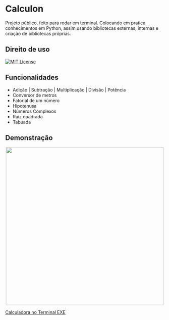 
# Calculon

Projeto público, feito para rodar em terminal.
Colocando em pratica conhecimentos em Python, assim usando bibliotecas externas, internas e criação de bibliotecas próprias.


## Direito de uso

[![MIT License](https://img.shields.io/badge/License-MIT-green.svg)](https://choosealicense.com/licenses/mit/)

## Funcionalidades

- Adição | Subtração | Multiplicação | Divisão | Potência
- Conversor de metros
- Fatorial de um número
- Hipotenusa
- Números Complexos
- Raiz quadrada
- Tabuada

## Demonstração

<div align="center">
  <img height="500" src="https://github.com/RTieppo/Projetos-Python/assets/105604399/f528449a-0427-4043-b03c-e5fe0640c1ab"/>
</div>

[Calculadora no Terminal EXE](https://github.com/RTieppo/Projetos-Python/tree/main/Gerador_de_senha/exe)
